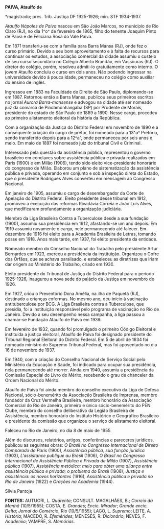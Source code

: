 **PAIVA, Ataulfo de**

\*magistrado; pres. Trib. Justiça DF 1925-1926; min. STF 1934-1937.

*Ataulfo Nápoles de Paiva* nasceu em São João Marcos, no município de
Rio Claro (RJ), no dia 1^o^ de fevereiro de 1865, filho do tenente
Joaquim Pinto de Paiva e de Feliciana Rosa do Vale Paiva.

Em 1871 transferiu-se com a família para Barra Mansa (RJ), onde fez o
curso primário. Devido a seu bom aproveitamento e à falta de recursos
para continuar os estudos, a associação comercial da cidade assumiu o
custeio de seu curso secundário no Colégio Alberto Brandão, em Vassouras
(RJ). O diretor do colégio, porém, resolveu admiti-lo gratuitamente como
interno. O jovem Ataulfo concluiu o curso em dois anos. Não podendo
ingressar na universidade devido à pouca idade, permaneceu no colégio
como auxiliar do ensino de inglês.

Ingressou em 1883 na Faculdade de Direito de São Paulo, diplomando-se em
1887. Retornou então a Barra Mansa, publicou seus primeiros escritos no
jornal *Aurora Barra-mansense* e advogou na cidade até ser nomeado juiz
da comarca de Pindamonhangaba (SP) por Prudente de Morais, presidente do
estado de São Paulo de 1889 a 1890. Nesse cargo, procedeu ao primeiro
alistamento eleitoral da história da República.

Com a organização da Justiça do Distrito Federal em novembro de 1890 e a
consequente criação do cargo de pretor, foi nomeado para a 13^a^
Pretoria, sendo transferido depois para a 12^a^, onde permaneceu por
seis anos e meio. Em maio de 1897 foi nomeado juiz do tribunal Civil e
Criminal.

Interessado pela questão da assistência pública, representou o governo
brasileiro em conclaves sobre assistência pública e privada realizados
em Paris (1900) e em Milão (1906), tendo sido eleito vice-presidente
honorário do congresso de Milão. Elaborou um plano de sistematização da
assistência pública e privada, operando em conjunto e sob a inspeção
direta do Estado, que o presidente Rodrigues Alves converteu em mensagem
ao Congresso Nacional.

Em janeiro de 1905, assumiu o cargo de desembargador da Corte de
Apelação do Distrito Federal. Eleito presidente desse tribunal em 1912,
promoveu a execução das reformas Rivadávia Correia e João Luís Alves,
que modificaram profundamente a organização judiciária.

Membro da Liga Brasileira Contra a Tuberculose desde a sua fundação
(1900), assumiu sua presidência em 1912, afastando-se um ano depois. Em
1919 assumiu novamente o cargo, nele permanecendo até falecer. Em
dezembro de 1916 foi eleito para a Academia Brasileira de Letras,
tomando posse em 1918. Anos mais tarde, em 1937, foi eleito presidente
da entidade.

Nomeado membro do Conselho Nacional do Trabalho pelo presidente Artur
Bernardes em 1923, exerceu a presidência da instituição. Organizou o
Cofre dos Órfãos, que se achava paralisado, e estabeleceu as diretrizes
que iriam dar origem ao Ministério do Trabalho, criado em 1930.

Eleito presidente do Tribunal de Justiça do Distrito Federal para o
período 1925-1926, inaugurou a nova sede do palácio da Justiça em
novembro de 1926.

Em 1927, criou o Preventório Dona Amélia, na ilha de Paquetá (RJ),
destinado a crianças enfermas. No mesmo ano, deu início à vacinação
antituberculose por BCG. A Liga Brasileira contra a Tuberculose, que
presidia, foi a instituição responsável pelo programa de vacinação no
Rio de Janeiro. Devido a seu desempenho nessa campanha, a liga passou a
chamar-se Fundação Ataulfo de Paiva em 1936.

Em fevereiro de 1932, quando foi promulgado o primeiro Código Eleitoral
e instituída a justiça eleitoral, Ataulfo de Paiva foi designado
presidente do Tribunal Regional Eleitoral do Distrito Federal. Em 5 de
abril de 1934 foi nomeado ministro do Supremo Tribunal Federal, mas foi
aposentado no dia 16 de novembro de 1937.

Em 1940, com a criação do Conselho Nacional de Serviço Social pelo
Ministério da Educação e Saúde, foi indicado para ocupar sua
presidência, nela permanecendo até morrer. Ainda em 1940, assumiu a
presidência da Comissão Especial do Livro do Mérito, recebendo o grau de
chanceler da Ordem Nacional do Mérito.

Ataulfo de Paiva foi ainda membro do conselho executivo da Liga de
Defesa Nacional, sócio-benemérito da Associação Brasileira de Imprensa,
membro fundador da Cruz Vermelha Brasileira, membro honorário da
Associação Comercial do Rio de Janeiro, primeiro e único
sócio-benemérito do PEN Clube, membro do conselho deliberativo da Legião
Brasileira de Assistência, membro honorário do Instituto Histórico e
Geográfico Brasileiro e presidente da comissão que organizou o serviço
de alistamento eleitoral.

Faleceu no Rio de Janeiro, no dia 8 de maio de 1955.

Além de discursos, relatórios, artigos, conferências e pareceres
jurídicos, publicou as seguintes obras: *O Brasil no Congresso
Internacional de Direito Comparado de Paris* (1900), *Assistência
pública, sua função jurídica* (1903), *L’assistance publique au Brésil*
(1906), *O Brasil no Congresso Internacional de Assistência Pública e
Privada de Milão* (1907), *Assistência pública* (1907), *Assistência
metódica: meio para obter uma aliança entre assistência pública e
privada; o problema do Brasil* (1908), *Justiça e assistência: os novos
horizontes* (1916), *Assistência pública e privada no Rio de Janeiro*
(1922) e *Orações na Academia* (1944).

Sílvia Pantoja

**FONTES:** AUTUORI, L. *Quarenta*; CONSULT. MAGALHÃES, B.; *Correio da
Manhã* (10/5/1955); COSTA, E. *Grandes*; *Encic. Mirador*; *Grande
encic. Delta*; *Jornal do Comércio*, Rio (10/5/1955); LAGO, L.
*Supremo*; LEITE, A. *História*; MACEDO, R. *Efemérides*; MENESES, R.
*Dicionário*; NEVES, F. *Academia*; VAMPRÉ, S. *Memórias*.
